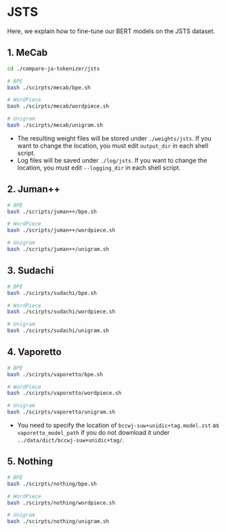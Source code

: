 JSTS
===

Here, we explain how to fine-tune our BERT models on the JSTS dataset.

## 1. MeCab
```bash
cd ./compare-ja-tokenizer/jsts

# BPE
bash ./scirpts/mecab/bpe.sh

# WordPiece
bash ./scirpts/mecab/wordpiece.sh

# Unigram
bash ./scirpts/mecab/unigram.sh
```

* The resulting weight files will be stored under `./weights/jsts`. If you want to change the location, you must edit `output_dir` in each shell script.
* Log files will be saved under `./log/jsts`. If you want to change the location, you must edit `--logging_dir` in each shell script.


## 2. Juman++
```bash
# BPE
bash ./scripts/juman++/bpe.sh

# WordPiece
bash ./scripts/juman++/wordpiece.sh

# Unigram
bash ./scripts/juman++/unigram.sh
```


## 3. Sudachi
```bash
# BPE
bash ./scirpts/sudachi/bpe.sh

# WordPiece
bash ./scirpts/sudachi/wordpiece.sh

# Unigram
bash ./scirpts/sudachi/unigram.sh
```


## 4. Vaporetto
```bash
# BPE
bash ./scirpts/vaporetto/bpe.sh

# WordPiece
bash ./scirpts/vaporetto/wordpiece.sh

# Unigram
bash ./scirpts/vaporetto/unigram.sh
```
* You need to specify the location of `bccwj-suw+unidic+tag.model.zst` as `vaporetto_model_path` if you do not download it under `../data/dict/bccwj-suw+unidic+tag/`.


## 5. Nothing
```bash
# BPE
bash ./scirpts/nothing/bpe.sh

# WordPiece
bash ./scirpts/nothing/wordpiece.sh

# Unigram
bash ./scirpts/nothing/unigram.sh
```
